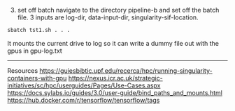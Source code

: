 3. set off batch
navigate to the directory pipeline-b and set off the batch file. 3 inputs are log-dir, data-input-dir, singularity-sif-location.  

```bash
sbatch tst1.sh . . .
```

It mounts the current drive to log so it can write a dummy file out with the gpus in gpu-log.txt

---  
Resources
https://guiesbibtic.upf.edu/recerca/hpc/running-singularity-containers-with-gpu
https://nexus.icr.ac.uk/strategic-initiatives/sc/hpc/userguides/Pages/Use-Cases.aspx
https://docs.sylabs.io/guides/3.0/user-guide/bind_paths_and_mounts.html
https://hub.docker.com/r/tensorflow/tensorflow/tags


